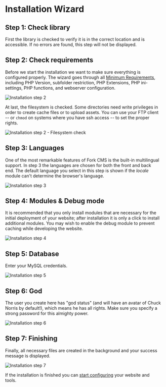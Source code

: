 # Installation Wizard

## Step 1: Check library

First the library is checked to verify it is in the correct location and is accessible. If no errors are found, this step will not be displayed.


## Step 2: Check requirements

Before we start the installation we want to make sure everything is configured properly. The wizard goes through all [Minimum Requirements](minimum-requirements), including PHP Version, subfolder restriction, PHP Extensions, PHP ini-settings, PHP functions, and webserver configuration.

![Installation step 2](https://raw.github.com/forkcms/documentation/master/installation/assets/installation_step2.png)

At last, the filesystem is checked. Some directories need write privileges in order to create cache files or to upload assets. You can use your FTP client -- or `chmod` on systems where you have ssh access -- to set the proper rights.

![Installation step 2 - Filesystem check](https://raw.github.com/forkcms/documentation/master/installation/assets/installation_step2_filesystem.png)


## Step 3: Languages

One of the most remarkable features of Fork CMS is the built-in multilingual support. In step 3 the languages are chosen for both the front and back end. The default language you select in this step is shown if the *locale* module can't determine the browser's language.

![Installation step 3](https://raw.github.com/forkcms/documentation/master/installation/assets/installation_step3.png)


## Step 4: Modules & Debug mode

It is recommended that you only install modules that are necessary for the initial deployment of your website; after installation it is only a click to install additional modules. You may wish to enable the debug module to prevent caching while developing the website.

![Installation step 4](https://raw.github.com/forkcms/documentation/master/installation/assets/installation_step4.png)


## Step 5: Database

Enter your MySQL credentials.

![Installation step 5](https://raw.github.com/forkcms/documentation/master/installation/assets/installation_step5.png)


## Step 6: God

The user you create here has "god status" (and will have an avatar of Chuck Norris by default!), which means he has all rights. Make sure you specify a strong password for this almighty power.

![Installation step 6](https://raw.github.com/forkcms/documentation/master/installation/assets/installation_step6.png)


## Step 7: Finishing

Finally, all necessary files are created in the background and your success message is displayed.

![Installation step 7](https://raw.github.com/forkcms/documentation/master/installation/assets/installation_step7.png)

If the installation is finished you can [start configuring](../getting-started/index) your website and tools.
